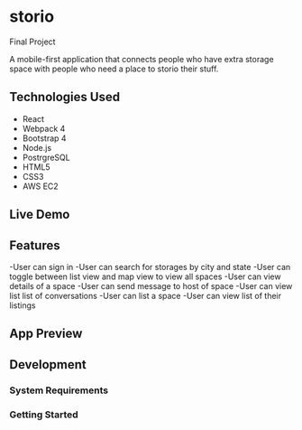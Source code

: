 # storio
Final Project

A mobile-first application that connects people who have extra storage space with people who need a place to storio their stuff.

## Technologies Used
- React
- Webpack 4
- Bootstrap 4
- Node.js
- PostrgreSQL
- HTML5
- CSS3
- AWS EC2

## Live Demo

## Features
-User can sign in
-User can search for storages by city and state
-User can toggle between list view and map view to view all spaces
-User can view details of a space
-User can send message to host of space
-User can view list list of conversations
-User can list a space
-User can view list of their listings

## App Preview

## Development

### System Requirements

### Getting Started
